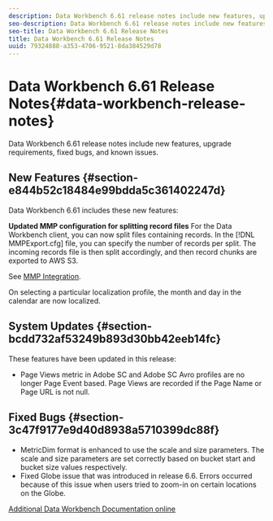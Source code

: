 ```yaml
---
description: Data Workbench 6.61 release notes include new features, upgrade requirements, fixed bugs, and known issues.
seo-description: Data Workbench 6.61 release notes include new features, upgrade requirements, fixed bugs, and known issues.
seo-title: Data Workbench 6.61 Release Notes
title: Data Workbench 6.61 Release Notes
uuid: 79324888-a353-4706-9521-8da384529d78
---
```


# Data Workbench 6.61 Release Notes{#data-workbench-release-notes}

Data Workbench 6.61 release notes include new features, upgrade requirements, fixed bugs, and known issues.

## New Features {#section-e844b52c18484e99bdda5c361402247d}

Data Workbench 6.61 includes these new features:

**Updated MMP configuration for splitting record files** For the Data Workbench client, you can now split files containing records. In the [!DNL MMPExport.cfg] file, you can specify the number of records per split. The incoming records file is then split accordingly, and then record chunks are exported to AWS S3.

See [MMP Integration](/help/home/c-get-started/c-exp-data-seg-exp/c-mmp-integration.md).

On selecting a particular localization profile, the month and day in the calendar are now localized.

## System Updates {#section-bcdd732af53249b893d30bb42eeb14fc}

These features have been updated in this release:

* Page Views metric in Adobe SC and Adobe SC Avro profiles are no longer Page Event based. Page Views are recorded if the Page Name or Page URL is not null.

## Fixed Bugs {#section-3c47f9177e9d40d8938a5710399dc88f}

* MetricDim format is enhanced to use the scale and size parameters. The scale and size parameters are set correctly based on bucket start and bucket size values respectively. 
* Fixed Globe issue that was introduced in release 6.6. Errors occurred because of this issue when users tried to zoom-in on certain locations on the Globe.

[Additional Data Workbench Documentation online](/help/home/home.md)
